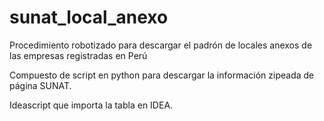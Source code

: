 # sunat_local_anexo
Procedimiento robotizado para descargar el padrón de locales anexos de las empresas registradas en Perú

Compuesto de script en python para descargar la información zipeada de página SUNAT.

Ideascript que importa la tabla en IDEA.
